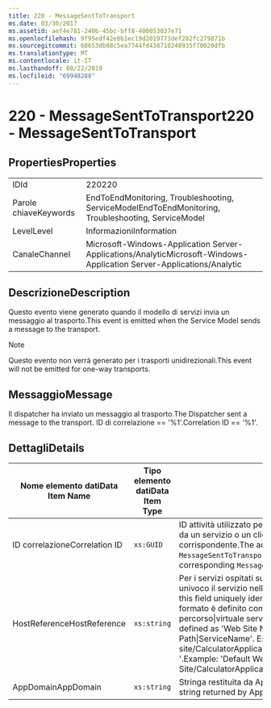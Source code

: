 ```yaml
---
title: 220 - MessageSentToTransport
ms.date: 03/30/2017
ms.assetid: aef4e781-240b-45bc-bff8-400053037e71
ms.openlocfilehash: 9f95edf42e0b1ec19d2019773def282fc279871b
ms.sourcegitcommit: 68653db98c5ea7744fd438710248935f70020dfb
ms.translationtype: MT
ms.contentlocale: it-IT
ms.lasthandoff: 08/22/2019
ms.locfileid: "69948288"
---
```

# <a name="220---messagesenttotransport"></a><span data-ttu-id="bffa2-102">220 - MessageSentToTransport</span><span class="sxs-lookup"><span data-stu-id="bffa2-102">220 - MessageSentToTransport</span></span>
## <a name="properties"></a><span data-ttu-id="bffa2-103">Properties</span><span class="sxs-lookup"><span data-stu-id="bffa2-103">Properties</span></span>  
  
|||  
|-|-|  
|<span data-ttu-id="bffa2-104">ID</span><span class="sxs-lookup"><span data-stu-id="bffa2-104">Id</span></span>|<span data-ttu-id="bffa2-105">220</span><span class="sxs-lookup"><span data-stu-id="bffa2-105">220</span></span>|  
|<span data-ttu-id="bffa2-106">Parole chiave</span><span class="sxs-lookup"><span data-stu-id="bffa2-106">Keywords</span></span>|<span data-ttu-id="bffa2-107">EndToEndMonitoring, Troubleshooting, ServiceModel</span><span class="sxs-lookup"><span data-stu-id="bffa2-107">EndToEndMonitoring, Troubleshooting, ServiceModel</span></span>|  
|<span data-ttu-id="bffa2-108">Level</span><span class="sxs-lookup"><span data-stu-id="bffa2-108">Level</span></span>|<span data-ttu-id="bffa2-109">Informazioni</span><span class="sxs-lookup"><span data-stu-id="bffa2-109">Information</span></span>|  
|<span data-ttu-id="bffa2-110">Canale</span><span class="sxs-lookup"><span data-stu-id="bffa2-110">Channel</span></span>|<span data-ttu-id="bffa2-111">Microsoft-Windows-Application Server-Applications/Analytic</span><span class="sxs-lookup"><span data-stu-id="bffa2-111">Microsoft-Windows-Application Server-Applications/Analytic</span></span>|  
  
## <a name="description"></a><span data-ttu-id="bffa2-112">Descrizione</span><span class="sxs-lookup"><span data-stu-id="bffa2-112">Description</span></span>  
 <span data-ttu-id="bffa2-113">Questo evento viene generato quando il modello di servizi invia un messaggio al trasporto.</span><span class="sxs-lookup"><span data-stu-id="bffa2-113">This event is emitted when the Service Model sends a message to the transport.</span></span>  
  
> [!NOTE]
> <span data-ttu-id="bffa2-114">Questo evento non verrà generato per i trasporti unidirezionali.</span><span class="sxs-lookup"><span data-stu-id="bffa2-114">This event will not be emitted for one-way transports.</span></span>  
  
## <a name="message"></a><span data-ttu-id="bffa2-115">Messaggio</span><span class="sxs-lookup"><span data-stu-id="bffa2-115">Message</span></span>  
 <span data-ttu-id="bffa2-116">Il dispatcher ha inviato un messaggio al trasporto.</span><span class="sxs-lookup"><span data-stu-id="bffa2-116">The Dispatcher sent a message to the transport.</span></span> <span data-ttu-id="bffa2-117">ID di correlazione == '%1'.</span><span class="sxs-lookup"><span data-stu-id="bffa2-117">Correlation ID == '%1'.</span></span>  
  
## <a name="details"></a><span data-ttu-id="bffa2-118">Dettagli</span><span class="sxs-lookup"><span data-stu-id="bffa2-118">Details</span></span>  
  
|<span data-ttu-id="bffa2-119">Nome elemento dati</span><span class="sxs-lookup"><span data-stu-id="bffa2-119">Data Item Name</span></span>|<span data-ttu-id="bffa2-120">Tipo elemento dati</span><span class="sxs-lookup"><span data-stu-id="bffa2-120">Data Item Type</span></span>|<span data-ttu-id="bffa2-121">Descrizione</span><span class="sxs-lookup"><span data-stu-id="bffa2-121">Description</span></span>|  
|--------------------|--------------------|-----------------|  
|<span data-ttu-id="bffa2-122">ID correlazione</span><span class="sxs-lookup"><span data-stu-id="bffa2-122">Correlation ID</span></span>|`xs:GUID`|<span data-ttu-id="bffa2-123">ID attività utilizzato per correlare un evento `MessageSentToTransport` da un servizio o un client all'elemento `MessageReceivedFromTransport` corrispondente.</span><span class="sxs-lookup"><span data-stu-id="bffa2-123">The activity ID used to correlate a `MessageSentToTransport` event from a service or client to its corresponding `MessageReceivedFromTransport` on the other end.</span></span>|  
|<span data-ttu-id="bffa2-124">HostReference</span><span class="sxs-lookup"><span data-stu-id="bffa2-124">HostReference</span></span>|`xs:string`|<span data-ttu-id="bffa2-125">Per i servizi ospitati su Web, questo campo identifica in modo univoco il servizio nella gerarchia Web.</span><span class="sxs-lookup"><span data-stu-id="bffa2-125">For Web-hosted services, this field uniquely identifies the service in the Web hierarchy.</span></span> <span data-ttu-id="bffa2-126">Il formato è definito come ' nome sito Web dell'applicazione percorso&#124;virtuale servizio&#124;percorso virtuale servizio '.</span><span class="sxs-lookup"><span data-stu-id="bffa2-126">Its format is defined as 'Web Site Name Application Virtual Path&#124;Service Virtual Path&#124;ServiceName'.</span></span> <span data-ttu-id="bffa2-127">Esempio: ' Default Web site/CalculatorApplication&#124;/CalculatorService.svc&#124;CalculatorService '.</span><span class="sxs-lookup"><span data-stu-id="bffa2-127">Example: 'Default Web Site/CalculatorApplication&#124;/CalculatorService.svc&#124;CalculatorService'.</span></span>|  
|<span data-ttu-id="bffa2-128">AppDomain</span><span class="sxs-lookup"><span data-stu-id="bffa2-128">AppDomain</span></span>|`xs:string`|<span data-ttu-id="bffa2-129">Stringa restituita da AppDomain.CurrentDomain.FriendlyName.</span><span class="sxs-lookup"><span data-stu-id="bffa2-129">The string returned by AppDomain.CurrentDomain.FriendlyName.</span></span>|
